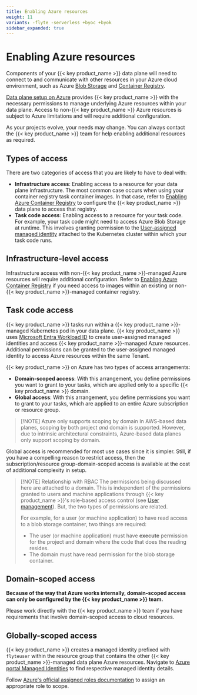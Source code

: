 ```yaml
---
title: Enabling Azure resources
weight: 11
variants: -flyte -serverless +byoc +byok
sidebar_expanded: true
---
```


# Enabling Azure resources

Components of your {{< key product_name >}} data plane will need to connect to and communicate with other resources in your Azure cloud environment, such as Azure [Blob Storage](https://azure.microsoft.com/en-ca/products/storage/blobs/) and [Container Registry](https://azure.microsoft.com/en-us/products/container-registry).

[Data plane setup on Azure](../data-plane-setup-on-azure) provides {{< key product_name >}} with the necessary permissions to manage underlying Azure resources within your data plane. Access to non-{{< key product_name >}} Azure resources is subject to Azure limitations and will require additional configuration.

As your projects evolve, your needs may change.
You can always contact the {{< key product_name >}} team for help enabling additional resources as required.

## Types of access

There are two categories of access that you are likely to have to deal with:

* **Infrastructure access**:
  Enabling access to a resource for your data plane infrastructure.
  The most common case occurs when using your container registry task container images.
  In that case, refer to [Enabling Azure Container Registry](./enabling-azure-container-registry) to configure the {{< key product_name >}} data plane to access that registry.
* **Task code access**:
  Enabling access to a resource for your task code.
  For example, your task code might need to access Azure Blob Storage at runtime.
  This involves granting permission to the [User-assigned managed identity](https://learn.microsoft.com/en-us/entra/identity/managed-identities-azure-resources/overview) attached to the Kubernetes cluster within which your task code runs.

## Infrastructure-level access

Infrastructure access with non-{{< key product_name >}}-managed Azure resources will require additional configuration. Refer to [Enabling Azure Container Registry](./enabling-azure-container-registry) if you need access to images within an existing or non-{{< key product_name >}}-managed container registry.

## Task code access

{{< key product_name >}} tasks run within a {{< key product_name >}}-managed Kubernetes pod in your data plane. {{< key product_name >}} uses [Microsoft Entra Workload ID](https://learn.microsoft.com/en-us/azure/aks/workload-identity-overview?tabs=dotnet) to create user-assigned managed identities and access {{< key product_name >}}-managed Azure resources. Additional permissions can be granted to the user-assigned managed identity to access Azure resources within the same Tenant.

{{< key product_name >}} on Azure has two types of access arrangements:

* **Domain-scoped access**: With this arrangement, you define permissions you want to grant to your tasks, which are applied only to a specific {{< key product_name >}} domain.
* **Global access**: With this arrangement, you define permissions you want to grant to your tasks, which are applied to an entire Azure subscription or resource group.

> [!NOTE] Azure only supports scoping by domain
> In AWS-based data planes, scoping by both project _and_ domain is supported.
> However, due to intrinsic architectural constraints, Azure-based data planes only support scoping by domain.

Global access is recommended for most use cases since it is simpler. Still, if you have a compelling reason to restrict access, then the subscription/resource group-domain-scoped access is available at the cost of additional complexity in setup.

> [!NOTE] Relationship with RBAC
> The permissions being discussed here are attached to a domain.
> This is independent of the permissions granted to users and machine applications through {{< key product_name >}}'s role-based access control (see [User management](../../user-guide/administration/user-management)).
> But, the two types of permissions are related.
>
> For example, for a user (or machine application) to have read access to a blob storage container, two things are required:
>
> * The user (or machine application) must have **execute** permission for the project and domain where the code that does the reading resides.
> * The domain must have read permission for the blob storage container.

## Domain-scoped access

**Because of the way that Azure works internally, domain-scoped access can only be configured by the {{< key product_name >}} team.**

Please work directly with the {{< key product_name >}} team if you have requirements that involve domain-scoped access to cloud resources.

## Globally-scoped access

{{< key product_name >}} creates a managed identity prefixed with `flyteuser` within the resource group that contains the other {{< key product_name >}}-managed data plane Azure resources. Navigate to [Azure portal Managed Identities](https://portal.azure.com/#view/HubsExtension/BrowseResource/resourceType/Microsoft.ManagedIdentity%2FuserAssignedIdentities) to find respective managed identity details.

Follow [Azure's official assigned roles documentation](https://learn.microsoft.com/en-us/azure/role-based-access-control/role-assignments-portal) to assign an appropriate role to scope.
